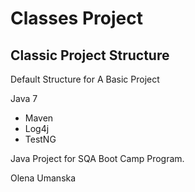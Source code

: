 # Classes Project
## Classic Project Structure

Default Structure for A Basic Project

Java 7

* Maven
* Log4j
* TestNG

Java Project for SQA Boot Camp Program.

Olena Umanska
